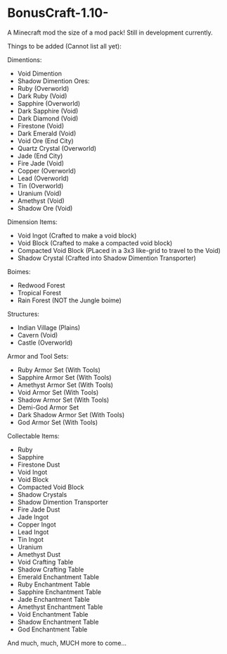 # BonusCraft-1.10-
A Minecraft mod the size of a mod pack! Still in development currently.

Things to be added (Cannot list all yet):

Dimentions:
- Void Dimention
- Shadow Dimention
Ores:
- Ruby (Overworld)
- Dark Ruby (Void)
- Sapphire (Overworld)
- Dark Sapphire (Void)
- Dark Diamond (Void)
- Firestone (Void)
- Dark Emerald (Void)
- Void Ore (End City)
- Quartz Crystal (Overworld)
- Jade (End City)
- Fire Jade (Void)
- Copper (Overworld)
- Lead (Overworld)
- Tin (Overworld)
- Uranium (Void)
- Amethyst (Void)
- Shadow Ore (Void)

Dimension Items:
- Void Ingot (Crafted to make a void block)
- Void Block (Crafted to make a compacted void block)
- Compacted Void Block (PLaced in a 3x3 like-grid to travel to the Void)
- Shadow Crystal (Crafted into Shadow Dimention Transporter)

Boimes:
- Redwood Forest
- Tropical Forest
- Rain Forest (NOT the Jungle boime)

Structures:
- Indian Village (Plains)
- Cavern (Void)
- Castle (Overworld)

Armor and Tool Sets:
- Ruby Armor Set (With Tools)
- Sapphire Armor Set (With Tools)
- Amethyst Armor Set (With Tools)
- Void Armor Set (With Tools)
- Shadow Armor Set (With Tools)
- Demi-God Armor Set
- Dark Shadow Armor Set (With Tools)
- God Armor Set (With Tools)

Collectable Items:
- Ruby
- Sapphire
- Firestone Dust
- Void Ingot
- Void Block
- Compacted Void Block
- Shadow Crystals
- Shadow Dimention Transporter
- Fire Jade Dust
- Jade Ingot
- Copper Ingot
- Lead Ingot
- Tin Ingot
- Uranium
- Amethyst Dust
- Void Crafting Table
- Shadow Crafting Table
- Emerald Enchantment Table
- Ruby Enchantment Table
- Sapphire Enchantment Table
- Jade Enchantment Table
- Amethyst Enchantment Table
- Void Enchantment Table
- Shadow Enchantment Table
- God Enchantment Table

And much, much, MUCH more to come...
